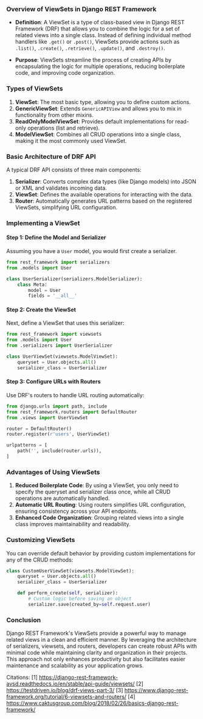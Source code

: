 ### Overview of ViewSets in Django REST Framework

- **Definition**: A ViewSet is a type of class-based view in Django REST Framework (DRF) that allows you to combine the logic for a set of related views into a single class. Instead of defining individual method handlers like `.get()` or `.post()`, ViewSets provide actions such as `.list()`, `.create()`, `.retrieve()`, `.update()`, and `.destroy()`.

- **Purpose**: ViewSets streamline the process of creating APIs by encapsulating the logic for multiple operations, reducing boilerplate code, and improving code organization.

### Types of ViewSets

1. **ViewSet**: The most basic type, allowing you to define custom actions.
2. **GenericViewSet**: Extends `GenericAPIView` and allows you to mix in functionality from other mixins.
3. **ReadOnlyModelViewSet**: Provides default implementations for read-only operations (list and retrieve).
4. **ModelViewSet**: Combines all CRUD operations into a single class, making it the most commonly used ViewSet.

### Basic Architecture of DRF API

A typical DRF API consists of three main components:

1. **Serializer**: Converts complex data types (like Django models) into JSON or XML and validates incoming data.
2. **ViewSet**: Defines the available operations for interacting with the data.
3. **Router**: Automatically generates URL patterns based on the registered ViewSets, simplifying URL configuration.

### Implementing a ViewSet

#### Step 1: Define the Model and Serializer

Assuming you have a `User` model, you would first create a serializer.

```python
from rest_framework import serializers
from .models import User

class UserSerializer(serializers.ModelSerializer):
    class Meta:
        model = User
        fields = '__all__'
```

#### Step 2: Create the ViewSet

Next, define a ViewSet that uses this serializer:

```python
from rest_framework import viewsets
from .models import User
from .serializers import UserSerializer

class UserViewSet(viewsets.ModelViewSet):
    queryset = User.objects.all()
    serializer_class = UserSerializer
```

#### Step 3: Configure URLs with Routers

Use DRF's routers to handle URL routing automatically:

```python
from django.urls import path, include
from rest_framework.routers import DefaultRouter
from .views import UserViewSet

router = DefaultRouter()
router.register(r'users', UserViewSet)

urlpatterns = [
    path('', include(router.urls)),
]
```

### Advantages of Using ViewSets

1. **Reduced Boilerplate Code**: By using a ViewSet, you only need to specify the queryset and serializer class once, while all CRUD operations are automatically handled.
2. **Automatic URL Routing**: Using routers simplifies URL configuration, ensuring consistency across your API endpoints.
3. **Enhanced Code Organization**: Grouping related views into a single class improves maintainability and readability.

### Customizing ViewSets

You can override default behavior by providing custom implementations for any of the CRUD methods:

```python
class CustomUserViewSet(viewsets.ModelViewSet):
    queryset = User.objects.all()
    serializer_class = UserSerializer

    def perform_create(self, serializer):
        # Custom logic before saving an object
        serializer.save(created_by=self.request.user)
```

### Conclusion

Django REST Framework's ViewSets provide a powerful way to manage related views in a clean and efficient manner. By leveraging the architecture of serializers, viewsets, and routers, developers can create robust APIs with minimal code while maintaining clarity and organization in their projects. This approach not only enhances productivity but also facilitates easier maintenance and scalability as your application grows.

Citations:
[1] https://django-rest-framework-avsd.readthedocs.io/en/stable/api-guide/viewsets/
[2] https://testdriven.io/blog/drf-views-part-3/
[3] https://www.django-rest-framework.org/tutorial/6-viewsets-and-routers/
[4] https://www.caktusgroup.com/blog/2018/02/26/basics-django-rest-framework/